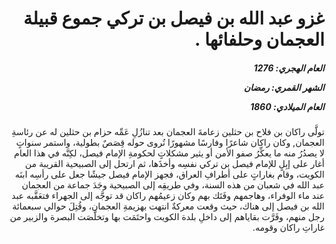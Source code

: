 <h1 dir="rtl">غزو عبد الله بن فيصل بن تركي جموع قبيلة العجمان وحلفائها .</h1>

<h5 dir="rtl">العام الهجري:  1276

الشهر القمري: رمضان

العام الميلادي: 1860</h5>

<p dir="rtl">تولَّى راكان بن فلاح بن حثلين زعامةَ العجمان بعد تنازُلِ عَمِّه حزام بن حثلين له عن رئاسةِ العجمان, وكان راكان شاعرًا وفارسًا مشهورًا تُروى حوله قِصَصٌ بطولية، واستمر سنواتٍ لا يصدُرُ منه ما يعكِّرُ صفو الأمن أو يثير مشكلاتٍ لحكومةِ الإمام فيصل، لكِنَّه في هذا العام أغار على إبِلٍ للإمام فيصل بن تركي نفسِه وأخذَها، ثم ارتحل إلى الصبيحية القريبة من الكويت، وقام بغاراتٍ على أطرافِ العراق، فجهز الإمام فيصل جيشًا جعل على رأسِه ابنَه عبد الله في شعبان من هذه السنة، وفي طريقِه إلى الصبيحية وجَدَ جماعة من العجمان عند ماء الوفراء، وهاجمهم وفَتَك بهم وكان زعيمُهم راكان قد توجَّه إلى الجهراء فتعَقَّبه عبد الله بن فيصل إلى هناك، حيث وقعت معركةٌ انتهت بهزيمةِ العجمان، وقُتِلَ حوالي سبعمائة رجل منهم، وفَرَّت بقاياهم إلى داخلِ بلدة الكويت واحتَمَت بها وتخلَّصَت البصرة والزبير من غاراتِ راكان وقومه.</p></br>
